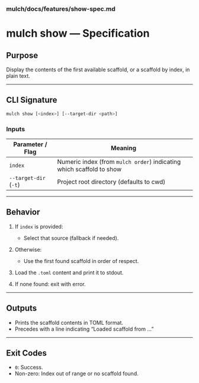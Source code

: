 
### mulch/docs/features/show-spec.md

# mulch show — Specification

## Purpose
Display the contents of the first available scaffold, or a scaffold by index, in plain text.

---

## CLI Signature
```bash
mulch show [<index>] [--target-dir <path>]
````

### Inputs

| Parameter / Flag      | Meaning                                                              |
| --------------------- | -------------------------------------------------------------------- |
| `index`               | Numeric index (from `mulch order`) indicating which scaffold to show |
| `--target-dir` (`-t`) | Project root directory (defaults to cwd)                             |

---

## Behavior

1. If `index` is provided:

   * Select that source (fallback if needed).
2. Otherwise:

   * Use the first found scaffold in order of respect.
3. Load the `.toml` content and print it to stdout.
4. If none found: exit with error.

---

## Outputs

* Prints the scaffold contents in TOML format.
* Precedes with a line indicating “Loaded scaffold from ...”

---

## Exit Codes

* `0`: Success.
* Non-zero: Index out of range or no scaffold found.
